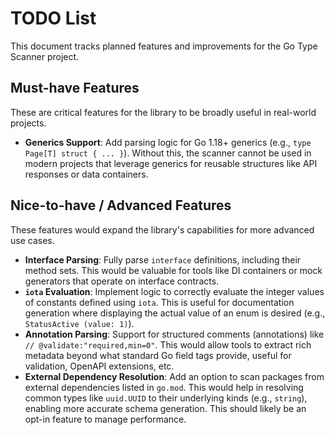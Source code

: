 # TODO List

This document tracks planned features and improvements for the Go Type Scanner project.

## Must-have Features

These are critical features for the library to be broadly useful in real-world projects.

- **Generics Support**: Add parsing logic for Go 1.18+ generics (e.g., `type Page[T] struct { ... }`). Without this, the scanner cannot be used in modern projects that leverage generics for reusable structures like API responses or data containers.

## Nice-to-have / Advanced Features

These features would expand the library's capabilities for more advanced use cases.

- **Interface Parsing**: Fully parse `interface` definitions, including their method sets. This would be valuable for tools like DI containers or mock generators that operate on interface contracts.
- **`iota` Evaluation**: Implement logic to correctly evaluate the integer values of constants defined using `iota`. This is useful for documentation generation where displaying the actual value of an enum is desired (e.g., `StatusActive (value: 1)`).
- **Annotation Parsing**: Support for structured comments (annotations) like `// @validate:"required,min=0"`. This would allow tools to extract rich metadata beyond what standard Go field tags provide, useful for validation, OpenAPI extensions, etc.
- **External Dependency Resolution**: Add an option to scan packages from external dependencies listed in `go.mod`. This would help in resolving common types like `uuid.UUID` to their underlying kinds (e.g., `string`), enabling more accurate schema generation. This should likely be an opt-in feature to manage performance.